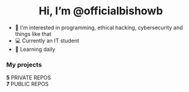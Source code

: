 <h1 align="center">Hi, I’m @officialbishowb</h1>

- 👀 I'm interested in programming, ethical hacking, cybersecurity and things like that
- 💻 Currently an IT student
- 📖 Learning daily

<h3>My projects</h3>
<p> 
  <b>5</b> PRIVATE REPOS<br>
  <b>7</b> PUBLIC REPOS
</p>

<!---
officialbishowb/officialbishowb is a ✨ special ✨ repository because its `README.md` (this file) appears on your GitHub profile.
You can click the Preview link to take a look at your changes.
--->
